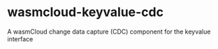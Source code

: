 # wasmcloud-keyvalue-cdc
A wasmCloud change data capture (CDC) component for the keyvalue interface
